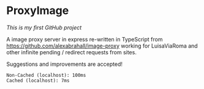 # ProxyImage

*This is my first GitHub project*

A image proxy server in express re-written in TypeScript from https://github.com/alexabrahall/image-proxy working for LuisaViaRoma and other infinite pending / redirect requests from sites.

Suggestions and improvements are accepted!


``` 
Non-Cached (localhost): 100ms
Cached (localhost): 7ms
```

